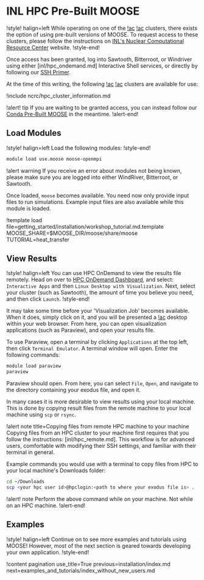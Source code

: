 # INL HPC Pre-Built MOOSE

!style! halign=left
While operating on one of the [!ac](INL) [!ac](HPC) clusters, there exists the option of using
pre-built versions of MOOSE. To request access to these clusters, please follow the instructions on
[INL's Nuclear Computational Resource Center](https://inl.gov/ncrc/) website.
!style-end!

Once access has been granted, log into Sawtooth, Bitterroot, or Windriver using either 
[inl/hpc_ondemand.md] Interactive Shell services, or directly by following our 
[SSH Primer](inl/hpc_remote.md).

At the time of this writing, the following [!ac](INL) [!ac](HPC) clusters are available for use:

!include ncrc/hpc_cluster_information.md

!alert! tip
If you are waiting to be granted access, you can instead follow our
[Conda Pre-Built MOOSE](getting_started/installation/moose_conda_binary.md) in the meantime.
!alert-end!

## Load Modules

!style! halign=left
Load the following modules:
!style-end!

```bash
module load use.moose moose-openmpi
```

!alert warning
If you receive an error about modules not being known, please make sure you are logged into either
WindRiver, Bitterroot, or Sawtooth.

Once loaded, `moose` becomes available. You need now only provide input files to run simulations.
Example input files are also available while this module is loaded.

!template load file=getting_started/installation/workshop_tutorial.md.template MOOSE_SHARE=$MOOSE_DIR/moose/share/moose TUTORIAL=heat_transfer

## View Results

!style! halign=left
You can use HPC OnDemand to view the results file remotely. Head on over to
[HPC OnDemand Dashboard](https://hpcondemand.inl.gov/pun/sys/dashboard), and select:
`Interactive Apps` and then `Linux Desktop with Visualization`. Next, select your cluster (such as
Sawtooth), the amount of time you believe you need, and then click `Launch`.
!style-end!

It may take some time before your 'Visualization Job' becomes available. When it does, simply click
on it, and you will be presented a [!ac](GUI) desktop within your web browser. From here, you can
open visualization applications (such as Paraview), and open your results file.

To use Paraview, open a terminal by clicking `Applications` at the top left, then click
`Terminal Emulator`. A terminal window will open. Enter the following commands:

```bash
module load paraview
paraview
```

Paraview should open. From here, you can select `File`, `Open`, and navigate to the directory
containing your exodus file, and open it.

In many cases it is more desirable to view results using your local machine. This is done by copying
result files from the remote machine to your local machine using `scp` or `rsync`.

!alert note title=Copying files from remote HPC machine to your machine
Copying files from an HPC cluster to your machine first requires that you follow the instructions:
[inl/hpc_remote.md]. This workflow is for advanced users, comfortable with modifying their SSH
settings, and familiar with their terminal in general.

Example commands you would use with a terminal to copy files from HPC to your local machine's
Downloads folder:

```bash
cd ~/Downloads
scp <your hpc user id>@hpclogin:<path to where your exodus file is> .
```

!alert! note
Perform the above command while on your machine. Not while on an HPC machine.
!alert-end!

## Examples

!style! halign=left
Continue on to see more examples and tutorials using MOOSE! However, most of the next section is
geared towards developing your own application.
!style-end!

!content pagination use_title=True
                    previous=installation/index.md
                    next=examples_and_tutorials/index_without_new_users.md
